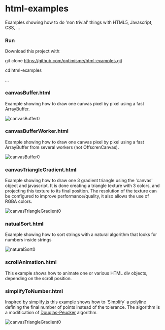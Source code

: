 # html-examples
Examples showing how to do 'non trivial' things with HTML5, Javascript, CSS, ...

### Run

Download this project with:

git clone https://github.com/optimisme/html-examples.git

cd html-examples

...

### canvasBuffer.html

Example showing how to draw one canvas pixel by pixel using a fast ArrayBuffer.

![canvasBuffer0](https://raw.github.com/optimisme/html-examples/master/captures/canvasBuffer0.png)

### canvasBufferWorker.html

Example showing how to draw one canvas pixel by pixel using a fast ArrayBuffer from several workers (not OffscrenCanvas).

![canvasBuffer0](https://raw.github.com/optimisme/html-examples/master/captures/canvasBuffer0.png)

### canvasTriangleGradient.html

Example showing how to draw one 3 gradient triangle using the 'canvas' object and javascript. It is done creating a triangle texture with 3 colors, and projecting this texture to its final position. The resolution of the texture can be configured to improve performance/quality, it also allows the use of RGBA colors.

![canvasTriangleGradient0](https://raw.github.com/optimisme/html-examples/master/captures/canvasTriangleGradient0.png)

### natualSort.html

Example showing how to sort strings with a natural algorithm that looks for numbers inside strings

![naturalSort0](https://raw.github.com/optimisme/html-examples/master/captures/naturalSort0.png)

### scrollAnimation.html

This example shows how to animate one or various HTML div objects, depending on the scroll position.

### simplifyToNumber.html

Inspired by [simplify.js](http://mourner.github.io/simplify-js/) this example shows how to 'Simplify' a polyline defining the final number of points instead of the tolerance. The algorithm is a modification of [Douglas-Peucker](http://en.wikipedia.org/wiki/Ramer%E2%80%93Douglas%E2%80%93Peucker_algorithm) algorithm.

![canvasTriangleGradient0](https://raw.github.com/optimisme/html-examples/master/captures/simplifyToNumber0.png)

